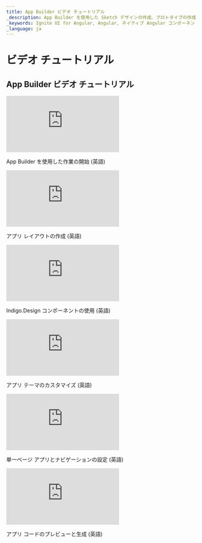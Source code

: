 ```yaml
---
title: App Builder ビデオ チュートリアル
_description: App Builder を使用した Sketch デザインの作成、プロトタイプの作成、ユーザビリティの統計収集、Angular コードの生成について学ぶことができます。
_keywords: Ignite UI for Angular, Angular, ネイティブ Angular コンポーネント スイート, ネイティブ Angular コントロール, ネイティブ Angular コンポーネント, ネイティブ Angular コンポーネント ライブラリ, コード生成, プロトタイピング, ユーザビリティ, ビデオ, 分析
_language: ja
---
```


# ビデオ チュートリアル

## App Builder ビデオ チュートリアル
<section class="video-container">
    <div>
        <div class="video-container__item">
            <iframe src="https://www.youtube.com/embed/DK50La2GFJ0" frameborder="0" allowfullscreen></iframe>
        </div>
        <p>App Builder を使用した作業の開始 (英語)</p>
    </div>
    <div>
        <div class="video-container__item">
            <iframe src="https://www.youtube.com/embed/MUq3MGm9YlU" frameborder="0" allowfullscreen></iframe>
        </div>
        <p> アプリ レイアウトの作成 (英語)</p>
    </div>
    <div>
        <div class="video-container__item">
            <iframe src="https://www.youtube.com/embed/omlSzOuvFlM" frameborder="0" allowfullscreen></iframe>
        </div>
        <p>Indigo.Design コンポーネントの使用 (英語)</p>
    </div>
</section>

<section class="video-container">
    <div>
        <div class="video-container__item">
            <iframe src="https://www.youtube.com/embed/tuTELBXDKYA" frameborder="0" allowfullscreen></iframe>
        </div>
        <p>アプリ テーマのカスタマイズ (英語)</p>
    </div>
    <div>
        <div class="video-container__item">
            <iframe src="https://www.youtube.com/embed/5mF15w3Ww3g" frameborder="0" allowfullscreen></iframe>
        </div>
        <p>単一ページ アプリとナビゲーションの設定 (英語)</p>
    </div>
    <div>
        <div class="video-container__item">
            <iframe src="https://www.youtube.com/embed/zxT-nIXKn7I" frameborder="0" allowfullscreen></iframe>
        </div>
        <p>アプリ コードのプレビューと生成 (英語)</p>
    </div>
</section>